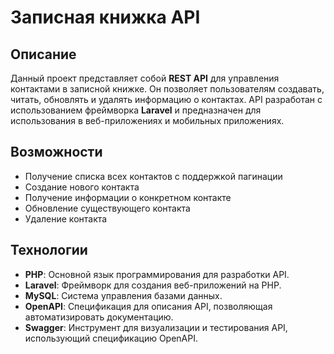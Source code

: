# Записная книжка API

## Описание

Данный проект представляет собой **REST API** для управления контактами в записной книжке. Он позволяет пользователям создавать, читать, обновлять и удалять информацию о контактах. API разработан с использованием фреймворка **Laravel** и предназначен для использования в веб-приложениях и мобильных приложениях.

## Возможности

- Получение списка всех контактов с поддержкой пагинации
- Создание нового контакта
- Получение информации о конкретном контакте
- Обновление существующего контакта
- Удаление контакта

## Технологии

- **PHP**: Основной язык программирования для разработки API.
- **Laravel**: Фреймворк для создания веб-приложений на PHP.
- **MySQL**: Система управления базами данных.
- **OpenAPI**: Спецификация для описания API, позволяющая автоматизировать документацию.
- **Swagger**: Инструмент для визуализации и тестирования API, использующий спецификацию OpenAPI.
